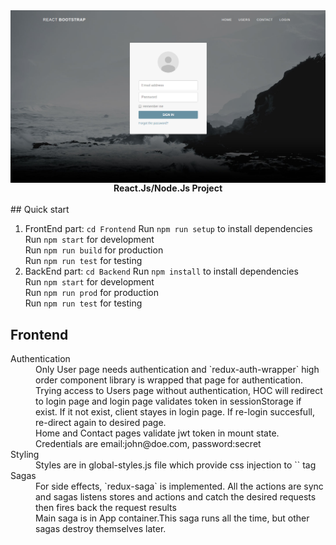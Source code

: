 <img src="banner.png" align="center" />

<br />

<div align="center"><strong>React.Js/Node.Js Project</strong></div>

<br />
## Quick start

1. FrontEnd part: `cd Frontend`
   Run `npm run setup` to install dependencies <br />
   Run `npm start` for development <br />
   Run `npm run build` for production <br />
   Run `npm run test` for testing <br />     
1. BackEnd part: `cd Backend`
   Run `npm install` to install dependencies <br />
   Run `npm start` for development <br />
   Run `npm run prod` for production <br />
   Run `npm run test` for testing <br />      

## Frontend

<dl>
  <dt> Authentication  </dt>
  <dd>Only User page needs authentication and `redux-auth-wrapper` high order component library is wrapped that page for authentication. Trying access to Users page without authentication, HOC will redirect to login page and login page validates token in sessionStorage if exist. If it not exist, client stayes in login page. If re-login succesfull, re-direct again to desired page. </dd>
  <dd>Home and Contact pages validate jwt token in mount state. </dd>
  <dd>Credentials are email:john@doe.com, password:secret  </dd>

  <dt>Styling</dt>
  <dd>Styles are in global-styles.js file which provide css injection to `<head>` tag </dd>

  <dt>Sagas </dt>
  <dd>For side effects, `redux-saga` is implemented. All the actions are sync and sagas listens stores and actions and catch the desired requests then fires back the request results  </dd>

  <dd> Main saga is in App container.This saga runs all the time, but other sagas destroy themselves later. <dd>
</dl>
